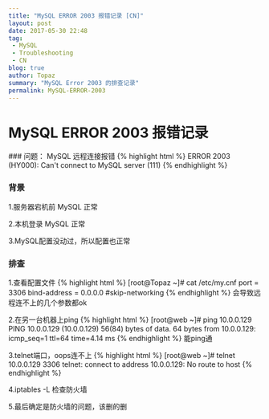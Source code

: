 ```yaml
---
title: "MySQL ERROR 2003 报错记录 [CN]"
layout: post
date: 2017-05-30 22:48
tag:
 - MySQL
 - Troubleshooting
 - CN
blog: true
author: Topaz
summary: "MySQL Error 2003 的排查记录"
permalink: MySQL-ERROR-2003
---
```

<h1 class="title"> MySQL ERROR 2003 报错记录 </h1>
### 问题：
MySQL 远程连接报错
{% highlight html %}
ERROR 2003 (HY000): Can't connect to MySQL server (111)
{% endhighlight %}

### 背景
1.服务器宕机前 MySQL 正常

2.本机登录 MySQL 正常

3.MySQL配置没动过，所以配置也正常

### 排查
1.查看配置文件
 {% highlight html %}
 [root@Topaz ~]# cat /etc/my.cnf
 port = 3306
 bind-address = 0.0.0.0
 #skip-networking
 {% endhighlight %}
会导致远程连不上的几个参数都ok


2.在另一台机器上ping
 {% highlight html %}
 [root@web ~]# ping 10.0.0.129
 	PING 10.0.0.129 (10.0.0.129) 56(84) bytes of data.
 	64 bytes from 10.0.0.129: icmp_seq=1 ttl=64 time=4.14 ms
 {% endhighlight %}
能ping通

3.telnet端口，oops连不上
 {% highlight html %}
 [root@web ~]# telnet 10.0.0.129 3306
 	telnet: connect to address 10.0.0.129: No route to host
 {% endhighlight %}

4.iptables -L 检查防火墙

5.最后确定是防火墙的问题，该删的删
